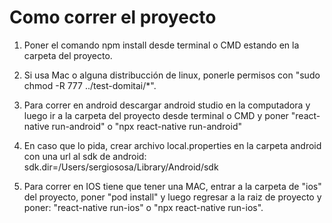 # Como correr el proyecto

1. Poner el comando npm install desde terminal o CMD estando en la carpeta del proyecto.

2. Si usa Mac o alguna distribucción de linux, ponerle permisos con "sudo chmod -R 777 ../test-domitai/\*".
 
3. Para correr en android descargar android studio en la computadora y luego ir a la carpeta del proyecto desde terminal o CMD y poner "react-native run-android" o "npx react-native run-android"

4. En caso que lo pida, crear archivo local.properties en la carpeta android con una url al sdk de android: sdk.dir=/Users/sergiososa/Library/Android/sdk

5. Para correr en IOS tiene que tener una MAC, entrar a la carpeta de "ios" del proyecto, poner "pod install" y luego regresar a la raiz de proyecto y poner: "react-native run-ios" o "npx react-native run-ios".

